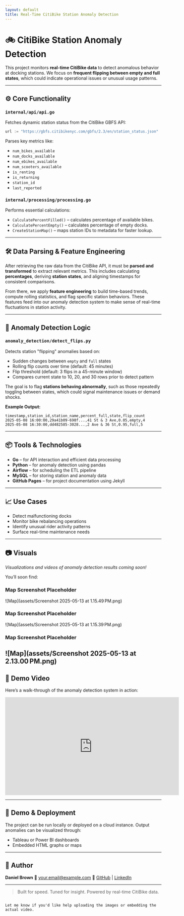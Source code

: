 ```yaml
---
layout: default
title: Real-Time CitiBike Station Anomaly Detection
---
```


# 🚲 CitiBike Station Anomaly Detection

This project monitors **real-time CitiBike data** to detect anomalous behavior at docking stations. We focus on **frequent flipping between empty and full states**, which could indicate operational issues or unusual usage patterns.

---

## ⚙️ Core Functionality

### `internal/api/api.go`

Fetches dynamic station status from the CitiBike GBFS API:

```go
url := "https://gbfs.citibikenyc.com/gbfs/2.3/en/station_status.json"
````

Parses key metrics like:

* `num_bikes_available`
* `num_docks_available`
* `num_ebikes_available`
* `num_scooters_available`
* `is_renting`
* `is_returning`
* `station_id`
* `last_reported`

### `internal/processing/processing.go`

Performs essential calculations:

* `CalculatePercentFilled()` – calculates percentage of available bikes.
* `CalculatePercentEmpty()` – calculates percentage of empty docks.
* `CreateStationMap()` – maps station IDs to metadata for faster lookup.

---

## 🛠️ Data Parsing & Feature Engineering

After retrieving the raw data from the CitiBike API, it must be **parsed and transformed** to extract relevant metrics. This includes calculating **percentages**, deriving **station states**, and aligning timestamps for consistent comparisons.

From there, we apply **feature engineering** to build time-based trends, compute rolling statistics, and flag specific station behaviors. These features feed into our anomaly detection system to make sense of real-time fluctuations in station activity.

---

## 🧠 Anomaly Detection Logic

### `anomaly_detection/detect_flips.py`

Detects station "flipping" anomalies based on:

* Sudden changes between `empty` and `full` states
* Rolling flip counts over time (default: 45 minutes)
* Flip threshold (default: 3 flips in a 45-minute window)
* Compares current state to 10, 20, and 30 rows prior to detect pattern

The goal is to flag **stations behaving abnormally**, such as those repeatedly toggling between states, which could signal maintenance issues or demand shocks.

**Example Output:**

```csv
timestamp,station_id,station_name,percent_full,state,flip_count
2025-05-08 16:00:00,29a41b09-698f...,41 St & 3 Ave,0.05,empty,4
2025-05-08 16:30:00,dd482585-3028...,2 Ave & 36 St,0.95,full,5
```

---

## 📦 Tools & Technologies

* **Go** – for API interaction and efficient data processing
* **Python** – for anomaly detection using pandas
* **Airflow** – for scheduling the ETL pipeline
* **MySQL** – for storing station and anomaly data
* **GitHub Pages** – for project documentation using Jekyll

---

## 📈 Use Cases

* Detect malfunctioning docks
* Monitor bike rebalancing operations
* Identify unusual rider activity patterns
* Surface real-time maintenance needs

---

## 📷 Visuals

*Visualizations and videos of anomaly detection results coming soon!*

You’ll soon find:

### Map Screenshot Placeholder
![Map](assets/Screenshot 2025-05-13 at 1.15.49 PM.png)

### Map Screenshot Placeholder
![Map](assets/Screenshot 2025-05-13 at 1.15.39 PM.png)

### Map Screenshot Placeholder
![Map](assets/Screenshot 2025-05-13 at 2.13.00 PM.png)
---

## 🎥 Demo Video

Here’s a walk-through of the anomaly detection system in action:

  <iframe width="560" height="315" src="https://www.youtube.com/embed/Ik1FlE2llmI" title="YouTube video player" frameborder="0" allowfullscreen></iframe>

---

## 🚀 Demo & Deployment

The project can be run locally or deployed on a cloud instance. Output anomalies can be visualized through:

* Tableau or Power BI dashboards
* Embedded HTML graphs or maps

---

## 👤 Author

**Daniel Brown**
📧 [your.email@example.com](mailto:your.email@example.com)
🔗 [GitHub](https://github.com/yourgithub) | [LinkedIn](https://linkedin.com/in/yourlinkedin)

---

> Built for speed. Tuned for insight. Powered by real-time CitiBike data.

```

Let me know if you'd like help uploading the images or embedding the actual video.
```

